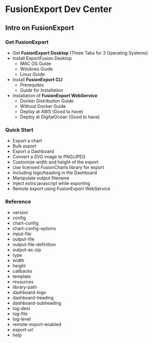 # FusionExport Dev Center

## Intro on **FusionExport**

### Get FusionExport
 - Get **FusionExport Desktop** (Three Tabs for 3 Operating Systems)
 - Install ExportFusion Desktop
	 - MAC OS Guide
	 - Windows Guide
	 - Linux Guide
 - Install **FusionExport CLI**
	 - Prerequites
	 - Guide for Installation
 - Installation of **FusionExport WebService**
	 - Docker Distribution Guide
	 - Without Docker Guide
	 - Deploy at AWS (Good to have)
	 - Deploy at DigitalOcean (Good to have)

### Quick Start
- Export a chart
- Bulk export
- Export a Dashboard
- Convert a SVG image to PNG/JPEG
- Customize width and height of the export
- Use licensed FusionCharts library for export
- Including logo/heading in the Dashboard
- Manipulate output filename
- Inject extra javascript while exporting
- Remote export using FusionExport WebService


### Reference
- version
- config
- chart-config
- chart-config-options
- input-file
- output-file
- output-file-definition
- output-as-zip
- type
- width
- height
- callbacks
- template
- resources
- library-path
- dashboard-logo
- dashboard-heading
- dashboard-subheading
- log-dest
- log-file
- log-level
- remote-export-enabled
- export-url
- help
